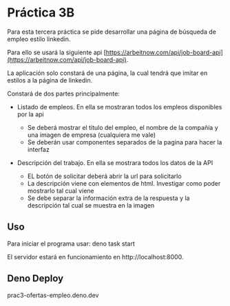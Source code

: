 # Práctica 3B


Para esta tercera práctica se pide desarrollar una página de búsqueda de empleo estilo linkedin.

Para ello se usará la siguiente api  [https://arbeitnow.com/api/job-board-api](https://arbeitnow.com/api/job-board-api).

La aplicación solo constará de una página, la cual tendrá que imitar en estilos a la página de linkedin.

  
Constará de dos partes principalmente:

-   Listado de empleos. En ella se mostraran todos los empleos disponibles por la api
    -   Se deberá mostrar el titulo del empleo, el nombre de la compañía y una imagen de empresa (cualquiera me vale)
    -   Se deberán usar componentes separados de la pagina para hacer la interfaz

  

-   Descripción del trabajo. En ella se mostrara todos los datos de la API
    -   EL botón de solicitar deberá abrir la url para solicitarlo
    -   La descripción viene con elementos de html. Investigar como poder mostrarlo tal cual viene
    -   Se debe separar la información extra de la respuesta y la descripción tal cual se muestra en la imagen

## Uso

Para iniciar el programa usar: deno task start

El servidor estará en funcionamiento en http://localhost:8000.


## Deno Deploy

prac3-ofertas-empleo.deno.dev
